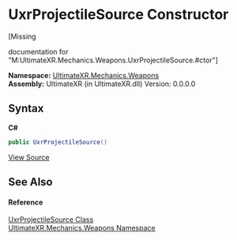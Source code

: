 # UxrProjectileSource Constructor 
 

\[Missing <summary> documentation for "M:UltimateXR.Mechanics.Weapons.UxrProjectileSource.#ctor"\]

**Namespace:**&nbsp;<a href="N_UltimateXR_Mechanics_Weapons">UltimateXR.Mechanics.Weapons</a><br />**Assembly:**&nbsp;UltimateXR (in UltimateXR.dll) Version: 0.0.0.0

## Syntax

**C#**<br />
``` C#
public UxrProjectileSource()
```

<a href="UltimateXR/Scripts/Mechanics/Weapons/UxrProjectileSource.cs" rel="noopener noreferrer" title="View the source code">View Source</a><br />

## See Also


#### Reference
<a href="T_UltimateXR_Mechanics_Weapons_UxrProjectileSource">UxrProjectileSource Class</a><br /><a href="N_UltimateXR_Mechanics_Weapons">UltimateXR.Mechanics.Weapons Namespace</a><br />